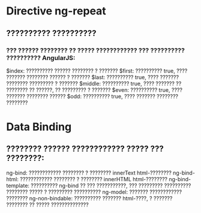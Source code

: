 # Directive  ng-repeat

## ?????????? ??????????

### ??? ?????? ???????? ?? ????? ???????????? ??? ?????????? ?????????? AngularJS:

$index: ?????????? ?????? ???????? ? ???????
$first: ?????????? true, ???? ??????? ???????? ?????? ? ???????
$last: ?????????? true, ???? ??????? ???????? ????????? ? ???????
$middle: ?????????? true, ???? ??????? ?? ???????? ?? ??????, ?? ????????? ? ???????
$even: ?????????? true, ???? ??????? ???????? ??????
$odd: ?????????? true, ???? ??????? ???????? ????????


# Data Binding

## ???????? ?????? ???????????? ????? ??? ????????:

ng-bind: ???????????? ???????? ? ???????? innerText html-????????
ng-bind-html: ???????????? ???????? ? ???????? innerHTML html-????????
ng-bind-template: ?????????? ng-bind ?? ??? ???????????, ??? ????????? ?????????? ???????? ????? ? ????????? ??????????
ng-model: ??????? ???????????? ????????
ng-non-bindable: ?????????? ??????? html-????, ? ??????? ???????? ?? ????? ??????????????